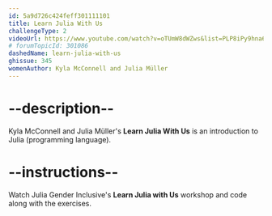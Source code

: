 ```yaml
---
id: 5a9d726c424feff301111101
title: Learn Julia With Us
challengeType: 2
videoUrl: https://www.youtube.com/watch?v=oTUmW8dWZws&list=PLP8iPy9hna6TbWJ-Uo-qkKRVFpHuCyivG
# forumTopicId: 301086
dashedName: learn-julia-with-us
ghissue: 345
womenAuthor: Kyla McConnell and Julia Müller
---
```


# --description--

Kyla McConnell and Julia Müller's __Learn Julia With Us__ is an introduction to Julia (programming language).

# --instructions--

Watch Julia Gender Inclusive's __Learn Julia with Us__ workshop and code along with the exercises.